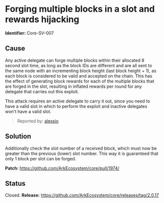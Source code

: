 # Forging multiple blocks in a slot and rewards hijacking
**Identifier:** Core-SV-007

## Cause
Any active delegate can forge multiple blocks within their allocated 8 second slot time, as long as the block IDs are different and are all sent to the same node with an incrementing block height (last block height + 1), as each block is considered to be valid and accepted on the chain. This has the effect of generating block rewards for each of the multiple blocks that are forged in the slot, resulting in inflated rewards per round for any delegate that carries out this exploit.

This attack requires an active delegate to carry it out, since you need to have a valid slot in which to perform the exploit and inactive delegates won't have a valid slot. 

>Reported by: [alessio](https://github.com/alessiodf)

## Solution
Additionally check the slot number of a received block, which must now be greater than the previous (lower) slot number. This way it is guaranteed that only 1 block per slot can be forged.

**Patch:** https://github.com/ArkEcosystem/core/pull/1974/

## Status
Closed.
**Release:** https://github.com/ArkEcosystem/core/releases/tag/2.0.17
